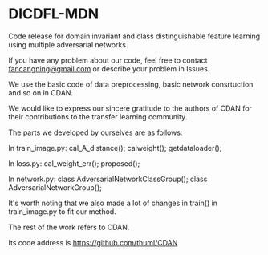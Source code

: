 # DICDFL-MDN
Code release for domain invariant and class distinguishable feature learning using multiple adversarial networks.

If you have any problem about our code, feel free to contact fancangning@gmail.com or describe your problem in Issues.

We use the basic code of data preprocessing, basic network consrtuction and so on in CDAN.

We would like to express our sincere gratitude to the authors of CDAN for their contributions to the transfer learning community.

The parts we developed by ourselves are as follows:

In train\_image.py: cal\_A\_distance(); calweight(); getdataloader();

In loss.py: cal\_weight\_err(); proposed();

In network.py: class AdversarialNetworkClassGroup(); class AdversarialNetworkGroup();

It's worth noting that we also made a lot of changes in train() in train\_image.py to fit our method.

The rest of the work refers to CDAN.

Its code address is https://github.com/thuml/CDAN
